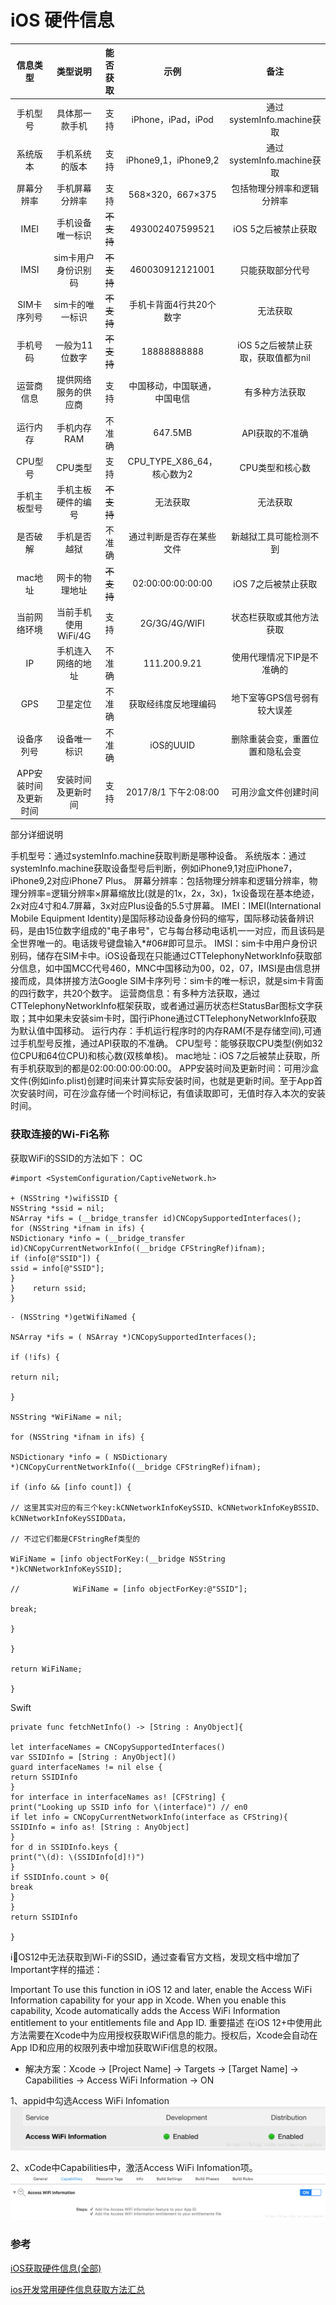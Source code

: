 #  iOS 硬件信息


|信息类型|类型说明|能否获取|示例|备注|
|:---:|:---:|:---:|:---:|:---:|
|手机型号|具体那一款手机|支持|iPhone，iPad，iPod|通过systemInfo.machine获取|
|系统版本|手机系统的版本|支持|iPhone9,1，iPhone9,2|通过systemInfo.machine获取|
|屏幕分辨率|手机屏幕分辨率|支持|568×320，667×375|包括物理分辨率和逻辑分辨率|
|IMEI|手机设备唯一标识|~~不支持~~|493002407599521|iOS 5之后被禁止获取|
|IMSI|sim卡用户身份识别码|~~不支持~~|460030912121001|只能获取部分代号|
|SIM卡序列号|sim卡的唯一标识|~~不支持~~|手机卡背面4行共20个数字|无法获取|
|手机号码|一般为11位数字|~~不支持~~|18888888888|iOS 5之后被禁止获取，获取值都为nil|
|运营商信息|提供网络服务的供应商|支持|中国移动，中国联通，中国电信|有多种方法获取|
|运行内存|手机内存RAM|不准确|647.5MB|API获取的不准确|
|CPU型号|CPU类型|支持|CPU_TYPE_X86_64，核心数为2|CPU类型和核心数|
|手机主板型号|手机主板硬件的编号|~~不支持~~|无法获取|无法获取|
|是否破解|手机是否越狱|不准确|通过判断是否存在某些文件|新越狱工具可能检测不到|
|mac地址|网卡的物理地址|~~不支持~~|02:00:00:00:00:00|iOS 7之后被禁止获取|
|当前网络环境|当前手机使用WiFi/4G|支持|2G/3G/4G/WIFI|状态栏获取或其他方法获取|
|IP|手机连入网络的地址|不准确|111.200.9.21|使用代理情况下IP是不准确的|
|GPS|卫星定位|不准确|获取经纬度反地理编码|地下室等GPS信号弱有较大误差|
|设备序列号|设备唯一标识|不准确|iOS的UUID|删除重装会变，重置位置和隐私会变|
|APP安装时间及更新时间|安装时间及更新时间|支持|2017/8/1 下午2:08:00|可用沙盒文件创建时间|


部分详细说明

手机型号：通过systemInfo.machine获取判断是哪种设备。
系统版本：通过systemInfo.machine获取设备型号后判断，例如iPhone9,1对应iPhone7，iPhone9,2对应iPhone7 Plus。
屏幕分辨率：包括物理分辨率和逻辑分辨率，物理分辨率=逻辑分辨率×屏幕缩放比(就是的1x，2x，3x)，1x设备现在基本绝迹，2x对应4寸和4.7屏幕，3x对应Plus设备的5.5寸屏幕。
IMEI：IMEI(International Mobile Equipment Identity)是国际移动设备身份码的缩写，国际移动装备辨识码，是由15位数字组成的"电子串号"，它与每台移动电话机一一对应，而且该码是全世界唯一的。电话拨号键盘输入*#06#即可显示。
IMSI：sim卡中用户身份识别码，储存在SIM卡中。iOS设备现在只能通过CTTelephonyNetworkInfo获取部分信息，如中国MCC代号460，MNC中国移动为00，02，07，IMSI是由信息拼接而成，具体拼接方法Google
SIM卡序列号：sim卡的唯一标识，就是sim卡背面的四行数字，共20个数字。
运营商信息：有多种方法获取，通过CTTelephonyNetworkInfo框架获取，或者通过遍历状态栏StatusBar图标文字获取；其中如果未安装sim卡时，国行iPhone通过CTTelephonyNetworkInfo获取为默认值中国移动。
运行内存：手机运行程序时的内存RAM(不是存储空间),可通过手机型号反推，通过API获取的不准确。
CPU型号：能够获取CPU类型(例如32位CPU和64位CPU)和核心数(双核单核)。
mac地址：iOS 7之后被禁止获取，所有手机获取到的都是02:00:00:00:00:00。
APP安装时间及更新时间：可用沙盒文件(例如info.plist)创建时间来计算实际安装时间，也就是更新时间。至于App首次安装时间，可在沙盒存储一个时间标记，有值读取即可，无值时存入本次的安装时间。



### 获取连接的Wi-Fi名称

获取WiFi的SSID的方法如下：
OC
```
#import <SystemConfiguration/CaptiveNetwork.h>

+ (NSString *)wifiSSID {
NSString *ssid = nil;
NSArray *ifs = (__bridge_transfer id)CNCopySupportedInterfaces();
for (NSString *ifnam in ifs) {
NSDictionary *info = (__bridge_transfer id)CNCopyCurrentNetworkInfo((__bridge CFStringRef)ifnam);
if (info[@"SSID"]) {
ssid = info[@"SSID"];
}
}    return ssid;
}
```
```
- (NSString *)getWifiNamed {

NSArray *ifs = ( NSArray *)CNCopySupportedInterfaces();

if (!ifs) {

return nil;

}

NSString *WiFiName = nil;

for (NSString *ifnam in ifs) {

NSDictionary *info = ( NSDictionary *)CNCopyCurrentNetworkInfo((__bridge CFStringRef)ifnam);

if (info && [info count]) {

// 这里其实对应的有三个key:kCNNetworkInfoKeySSID、kCNNetworkInfoKeyBSSID、kCNNetworkInfoKeySSIDData，

// 不过它们都是CFStringRef类型的

WiFiName = [info objectForKey:(__bridge NSString *)kCNNetworkInfoKeySSID];

//            WiFiName = [info objectForKey:@"SSID"];

break;

}

}

return WiFiName;

}
```
Swift
```
private func fetchNetInfo() -> [String : AnyObject]{

let interfaceNames = CNCopySupportedInterfaces()
var SSIDInfo = [String : AnyObject]()
guard interfaceNames != nil else {
return SSIDInfo
}
for interface in interfaceNames as! [CFString] {
print("Looking up SSID info for \(interface)") // en0
if let info = CNCopyCurrentNetworkInfo(interface as CFString){
SSIDInfo = info as! [String : AnyObject]
}
for d in SSIDInfo.keys {
print("\(d): \(SSIDInfo[d]!)")
}
if SSIDInfo.count > 0{
break
}
}
return SSIDInfo

}
```

iOS12中无法获取到Wi-Fi的SSID，通过查看官方文档，发现文档中增加了Important字样的描述：

>
Important
To use this function in iOS 12 and later, enable the Access WiFi Information capability for your app in Xcode. When you enable this capability, Xcode automatically adds the Access WiFi Information entitlement to your entitlements file and App ID.
重要描述
在iOS 12+中使用此方法需要在Xcode中为应用授权获取WiFi信息的能力。授权后，Xcode会自动在App ID和应用的权限列表中增加获取WiFi信息的权限。

* 解决方案：Xcode -> [Project Name] -> Targets -> [Target Name] -> Capabilities -> Access WiFi Information -> ON

1、appid中勾选Access WiFi Infomation
![AppID-AccessWiFiInfomation](../images/iOS/AppID-AccessWiFiInfomation.png "AppID-AccessWiFiInfomation")

2、xCode中Capabilities中，激活Access WiFi Infomation项。
![Xcode-AccessWiFiInfomation](../images/iOS/Xcode-AccessWiFiInfomation.png "Xcode-AccessWiFiInfomation")





### 参考
[iOS获取硬件信息(全部)](https://www.jianshu.com/p/6d85416fb494)

[ios开发常用硬件信息获取方法汇总](https://www.cnblogs.com/fantasy940155655/p/5708317.html)

